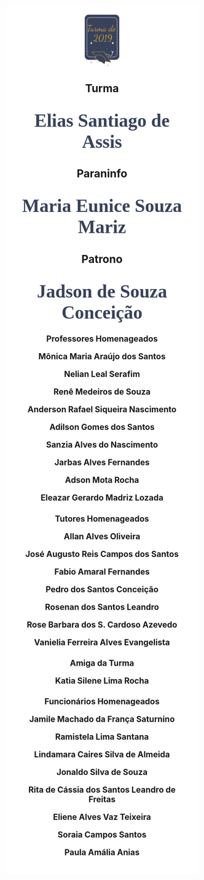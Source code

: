 
<style>

body { 
  background-image: url("../imagens/fundo7.png");
  background-repeat: no-repeat;
  background-attachment: fixed;
  background-position: center; 
}

#example3 {
  border-radius: 6px;
  padding: 25px;
  background-color: white;
  background-repeat: no-repeat;
  background-origin: content-box;
  background-position: center;
}
</style>

<link href="https://fonts.googleapis.com/css?family=Dancing+Script&display=swap" rel="stylesheet">

<div id="example3">
<center><img src="../imagens/turma2.png" style="width:20%"/></center>


<center> 

<h1> <strong>Turma</strong></h1>
<h1 style="font-family:'Dancing Script', cursive; color:#38425B;"><font size="8"><strong>Elias Santiago de Assis</strong></font></h1>


<h1> <strong>Paraninfo</strong></h1>
<h1 style="font-family:'Dancing Script', cursive; color:#38425B;"><font size="8"><strong>Maria Eunice Souza Mariz </strong></font></h1>


<h1><strong>Patrono</strong></h1>
<h1 style="font-family:'Dancing Script', cursive; color:#38425B;"><font size="8"><strong>Jadson de Souza Conceição</strong></font></h1>

<h2> <strong>Professores Homenageados</strong>
<p>Mônica Maria Araújo dos Santos</p>
<p>Nelian Leal Serafim </p>
<p>Renê Medeiros de Souza </p>
<p>Anderson Rafael Siqueira Nascimento </p>
<p>Adilson Gomes dos Santos</p>
<p>Sanzia Alves do Nascimento </p>
<p>Jarbas Alves Fernandes </p> 
<p> Adson Mota Rocha </p>
<p> Eleazar Gerardo Madriz Lozada </p>

 </h2>

<h2><strong>Tutores Homenageados </strong>

<p>Allan Alves Oliveira</p>
<p> José Augusto Reis Campos dos Santos</p>
<p> Fabio Amaral Fernandes </p>
<p> Pedro dos Santos Conceição </p>
<p> Rosenan dos Santos Leandro </p>
<p> Rose Barbara dos S. Cardoso Azevedo </p>
<p> Vanielia Ferreira Alves Evangelista </p>

</h2>

<h2> <strong> Amiga da Turma</strong>
 <p>Katia Silene Lima Rocha</p>
 </h2>

<h2><strong>Funcionários Homenageados</strong>

<p> Jamile Machado da França Saturnino </p>
<p> Ramistela Lima Santana</p>
<p>Lindamara Caires Silva de Almeida</p>
<p>Jonaldo Silva de Souza</p>
<p>Rita de Cássia dos Santos Leandro de Freitas</p>
<p>Eliene Alves Vaz Teixeira</p>
<p>Soraia Campos Santos</p>
<p>Paula Amália Anias</p>
</h2>

</center>
  
</div>
